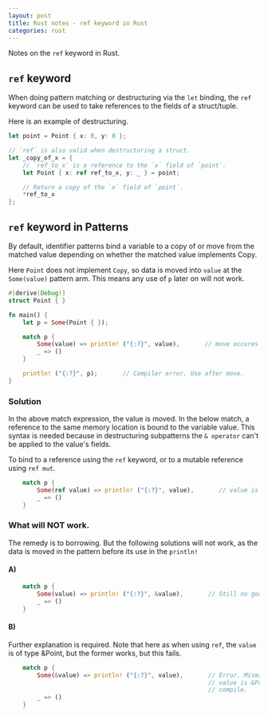 ```yaml
---
layout: post
title: Rust notes - ref keyword in Rust
categories: rust
---
```


Notes on the `ref` keyword in Rust.

## `ref` keyword

When doing pattern matching or destructuring via the `let` binding, the `ref` keyword can be used to 
take references to the fields of a struct/tuple.

Here is an example of destructuring.

```rust
let point = Point { x: 0, y: 0 };

// `ref` is also valid when destructuring a struct.
let _copy_of_x = {
    // `ref_to_x` is a reference to the `x` field of `point`.
    let Point { x: ref ref_to_x, y: _ } = point;

    // Return a copy of the `x` field of `point`.
    *ref_to_x
};
```


## `ref` keyword in Patterns

By default, identifier patterns bind a variable to a copy of or move from the matched value 
depending on whether the matched value implements Copy.

Here `Point` does not implement `Copy`, so data is moved into `value` at the `Some(value)` pattern
arm. This means any use of `p` later on will not work.

```rust
#[derive(Debug)]
struct Point { }

fn main() {
    let p = Some(Point { });

    match p {
        Some(value) => println! ("{:?}", value),       // move occures here.
        _ => ()
    }

    println! ("{:?}", p);       // Compiler error. Use after move.
}
```

### Solution

In the above match expression, the value is moved. In the below match, a reference to the same 
memory location is bound to the variable value. 
This syntax is needed because in destructuring subpatterns the `& operator` can't be applied to the 
value's fields.

To bind to a reference using the `ref` keyword, or to a mutable reference using `ref mut`.

```rust
    match p {
        Some(ref value) => println! ("{:?}", value),       // value is &Point. Will compile.
        _ => ()
    }
```

### What will NOT work.

The remedy is to borrowing. But the following solutions will not work, as the data is moved in the 
pattern before its use in the `println!`

#### A)

```rust
    match p {
        Some(value) => println! ("{:?}", &value),       // Still no good. Move occures here.
        _ => ()
    }
```

#### B)

Further explanation is required. Note that here as when using `ref`, the `value` is of type &Point,
but the former works, but this fails.

```rust
    match p {
        Some(&value) => println! ("{:?}", value),       // Error. Mismatched type. 
                                                        // value is &Point, but this will not
                                                        // compile.
        _ => ()
    }
```
